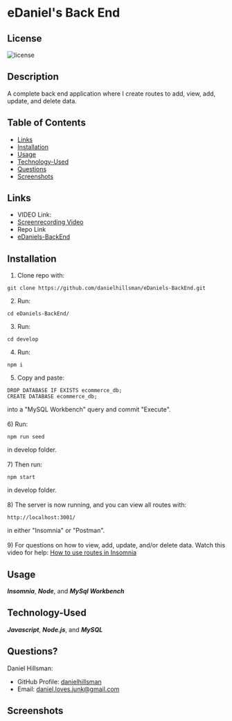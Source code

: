 # eDaniel's Back End

  ## License

  ![license](https://img.shields.io/static/v1?label=license&message=LABD&color=success)
  
  ## Description
  A complete back end application where I create routes to add, view, add, update, and delete data.
  
  ## Table of Contents
 
  * [Links](#links)
  * [Installation](#installation)
  * [Usage](#usage)
  * [Technology-Used](#technology-used)
  * [Questions](#questions)
  * [Screenshots](#screenshots)

  ## Links
  * VIDEO Link:
  * [Screenrecording Video](https://drive.google.com/file/d/1mY8u3fcJ8m7V4PFIn3Lt_cFtdNSXYCiz/view)
  * Repo Link
  * [eDaniels-BackEnd](https://github.com/danielhillsman/eDaniels-BackEnd)
  
  ## Installation
  1) Clone repo with:
  ````
  git clone https://github.com/danielhillsman/eDaniels-BackEnd.git
  ````
  2) Run:
  ````
  cd eDaniels-BackEnd/
  ````
  3) Run:
  ````
  cd develop
  ````
  4) Run:
  ````
  npm i
  ````
  5) Copy and paste:
  ````
  DROP DATABASE IF EXISTS ecommerce_db;
  CREATE DATABASE ecommerce_db;

  ````
  into a "MySQL Workbench" query and commit "Execute".
  <br />
  <br />
  6) Run:
  ````
  npm run seed
  ````
  in develop folder.
  <br />
  <br />
  7) Then run:
  ````
  npm start
  ````
  in develop folder.
  <br />
  <br />
  8) The server is now running, and you can view all routes with:
  ````
  http://localhost:3001/
  ````
  in either "Insomnia" or "Postman".
  <br />
  <br />
  9) For questions on how to view, add, update, and/or delete data. Watch this video for help: [How to use routes in Insomnia](https://drive.google.com/file/d/1mY8u3fcJ8m7V4PFIn3Lt_cFtdNSXYCiz/view)
  ## Usage

  ***Insomnia***, ***Node***, and ***MySql Workbench***
  
  ## Technology-Used
  
  ***Javascript***, ***Node.js***, and ***MySQL*** 
  
  ## Questions?

Daniel Hillsman: 
  * GitHub Profile: [danielhillsman](https://github.com/danielhillsman)
  * Email: daniel.loves.junk@gmail.com

  ## Screenshots
